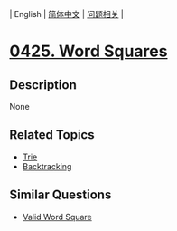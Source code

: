 
| English | [简体中文](README.md) | [问题相关](QUESTION.md) |
# [0425. Word Squares](https://leetcode-cn.com/problems/word-squares/)
## Description
None
## Related Topics
- [Trie](https://leetcode-cn.com/tag/trie)
- [Backtracking](https://leetcode-cn.com/tag/backtracking)
## Similar Questions
- [Valid Word Square](../0422/README_EN.md)
